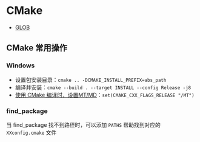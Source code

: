 # CMake

- [GLOB](./GLOB.md)

## CMake 常用操作

### Windows

- 设置包安装目录：`cmake .. -DCMAKE_INSTALL_PREFIX=abs_path`
- 编译并安装：`cmake --build . --target INSTALL --config Release -j8`
- [使用 CMake 编译时，设置MT/MD](https://stackoverflow.com/questions/14172856/compile-with-mt-instead-of-md-using-cmake)：`set(CMAKE_CXX_FLAGS_RELEASE "/MT")`

### find_package

当 find_package 找不到路径时，可以添加 `PATHS` 帮助找到对应的 `XXconfig.cmake` 文件

